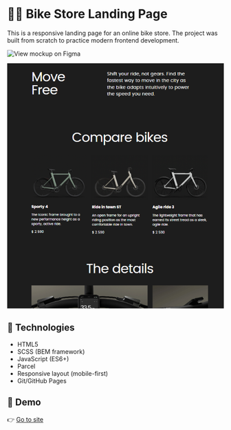 # 🚴‍♂️ Bike Store Landing Page

This is a responsive landing page for an online bike store.
The project was built from scratch to practice modern frontend development.

![View mockup on Figma](https://www.figma.com/file/NZQAIydtHo5QkINyGLHNcq/BIKE-New-Version?node-id=0%3A1)

![Demo](img_1.png)

## 🔧 Technologies

- HTML5
- SCSS (BEM framework)
- JavaScript (ES6+)
- Parcel
- Responsive layout (mobile-first)
- Git/GitHub Pages

## 🔗 Demo

👉 [Go to site](https://andrew1256.github.io/landing_page)

